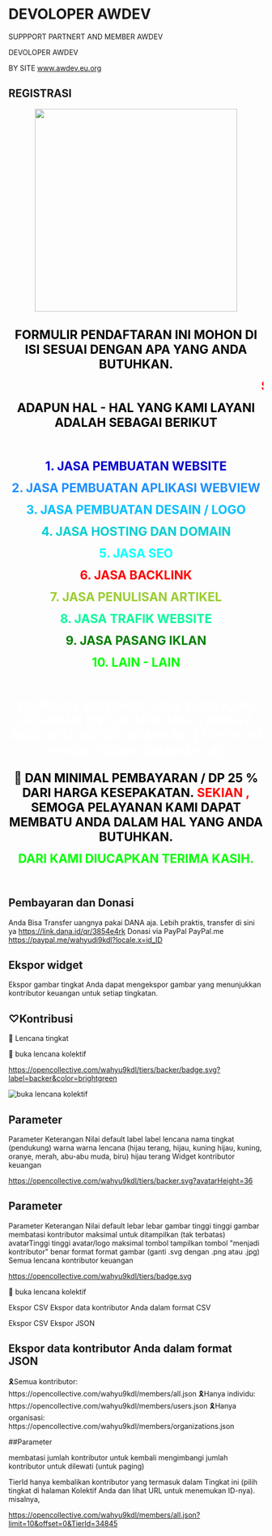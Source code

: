 # DEVOLOPER AWDEV

SUPPPORT PARTNERT AND MEMBER AWDEV

DEVOLOPER AWDEV 

BY SITE www.awdev.eu.org

<h2>REGISTRASI</h2>
    
<div class="separator" style="clear: both; text-align: center;"><a href="https://1.bp.blogspot.com/-xwgalvayaDY/YKaidG77kUI/AAAAAAAADEI/In9kiUxqvewERr7lEx6QDv1f2RinhTswgCLcBGAsYHQ/s225/anigif.gif" imageanchor="1" style="margin-left: 1em; margin-right: 1em;"><img border="0" data-original-height="225" data-original-width="225" height="400" src="https://1.bp.blogspot.com/-xwgalvayaDY/YKaidG77kUI/AAAAAAAADEI/In9kiUxqvewERr7lEx6QDv1f2RinhTswgCLcBGAsYHQ/w400-h400/anigif.gif" width="400" /></a></div><br />
<div style="background: url(https://imagizer.imageshack.com/v2/xq90/912/zTwgpJ.jpg) no-repeat;"><p style="text-align: center;"><span style="font-size: x-large; text-color: #7FFF00;"><span style="color: black;"><b>FORMULIR PENDAFTARAN INI MOHON DI ISI SESUAI DENGAN APA YANG ANDA BUTUHKAN.</b></span><p style="text-align: center;"><span style="font-size: x-large;"><b><marquee><span style="color: red;">Selamat Datang Para Member , Salam dari Kami Semoga Anda dapat menemukan Solusi kebutuhan Anda , Cukup jelasan Kebutuhan Anda sekiranya kami dapat membatu menemukan Solusi kebutuhan Anda. </span></marquee><br /></b></span></p><p style="text-align: center;"><span style="font-size: x-large;"><b><span style="color: black;">ADAPUN HAL - HAL YANG KAMI LAYANI ADALAH SEBAGAI BERIKUT</span></b></span></p><p style="text-align: center;"><span style="font-size: x-large;"><b><br /></b></span></p><p style="text-align: center;"><span style="font-size: x-large;"><b><span style="color: mediumblue;">1. JASA PEMBUATAN WEBSITE</span></b></span></p><p style="text-align: center;"><span style="font-size: x-large;"><b><span style="color: dodgerblue;">2. JASA PEMBUATAN APLIKASI WEBVIEW</span></b></span></p><p style="text-align: center;"><span style="font-size: x-large;"><b><span style="color: deepskyblue;">3. JASA PEMBUATAN DESAIN / LOGO</span></b></span></p><p style="text-align: center;"><span style="font-size: x-large;"><b><span style="color: darkturquoise;">4. JASA HOSTING DAN DOMAIN</span></b></span></p><p style="text-align: center;"><span style="font-size: x-large;"><b><span style="color: cyan;">5. JASA SEO</span></b></span></p><p style="text-align: center;"><span style="font-size: x-large;"><b><span style="color: red;">6. JASA BACKLINK</span></b></span></p><p style="text-align: center;"><span style="font-size: x-large;"><b><span style="color: yellowgreen;">7. JASA PENULISAN ARTIKEL</span></b></span></p><p style="text-align: center;"><span style="font-size: x-large;"><b><span style="color: mediumspringgreen;">8. JASA TRAFIK WEBSITE</span></b></span></p><p style="text-align: center;"><span style="font-size: x-large;"><b><span style="color: green;">9. JASA PASANG IKLAN</span></b></span></p><p style="text-align: center;"><span style="font-size: x-large;"><b><span style="color: lime;">10. LAIN - LAIN</span></b></span></p><p style="text-align: center;"><span style="font-size: x-large;"><b><br /></b></span></p><p style="text-align: center;"><span style="font-size: x-large;"><b><span style="color: white;">DEMIKIAN BEBERAPA JASA YANG KAMI SEDIAKAN UNTUK INFO JASA LAINNYA ANDA BISA MENULISKANKAN 📝 DI KOLOM PENDAFTARAN DIBAWAH. 📬</span></b></span></p><p style="text-align: center;"><span style="font-size: x-large;"><b><span>🧮&nbsp;</span><span><span style="color: black;">DAN MINIMAL PEMBAYARAN / DP 25 % DARI HARGA KESEPAKATAN.&nbsp;</span><span style="color: red;">SEKIAN , <span style="color: black;">SEMOGA PELAYANAN KAMI DAPAT MEMBATU ANDA DALAM HAL YANG ANDA BUTUHKAN.</span></span></span></b></span></p><p style="text-align: center;"><span style="font-size: x-large;"><b><span style="color: lime;">DARI KAMI DIUCAPKAN TERIMA KASIH.</span></b></span></p><p><br /></p></span></p></div>

<h2>Pembayaran dan Donasi</h2>

Anda Bisa Transfer uangnya pakai DANA aja. Lebih praktis, transfer di sini ya https://link.dana.id/qr/3854e4rk
Donasi via PayPal
PayPal.me https://paypal.me/wahyudi9kdl?locale.x=id_ID
</body>
</html>

##
<h2>
Ekspor
widget</h2>
<script src="https://opencollective.com/wahyu9kdl/banner.js"></script>
Ekspor gambar tingkat
Anda dapat mengekspor gambar yang menunjukkan kontributor keuangan untuk setiap tingkatan.

<h2>
♡Kontribusi</h2>

🏅 Lencana tingkat

🏅 buka lencana kolektif

https://opencollective.com/wahyu9kdl/tiers/backer/badge.svg?label=backer&color=brightgreen

<img alt="buka lencana kolektif" src="https://opencollective.com/wahyu9kdl/tiers/backer/badge.svg?label=backer&color=brightgreen" />

<h2>Parameter</h2>

Parameter	Keterangan	Nilai default
label	label lencana	nama tingkat (pendukung)
warna	warna lencana (hijau terang, hijau, kuning hijau, kuning, oranye, merah, abu-abu muda, biru)	hijau terang
Widget kontributor keuangan

https://opencollective.com/wahyu9kdl/tiers/backer.svg?avatarHeight=36
<object type="image/svg+xml" data="https://opencollective.com/wahyu9kdl/tiers/backer.svg?avatarHeight=36&width=600"></object>

<h2>Parameter</h2>
Parameter	Keterangan	Nilai default
lebar	lebar gambar	
tinggi	tinggi gambar	
membatasi	kontributor maksimal untuk ditampilkan	(tak terbatas)
avatarTinggi	tinggi avatar/logo maksimal	
tombol	tampilkan tombol "menjadi kontributor"	benar
format	format gambar (ganti .svg dengan .png atau .jpg)	
Semua lencana kontributor keuangan

https://opencollective.com/wahyu9kdl/tiers/badge.svg

🏅 buka lencana kolektif

Ekspor CSV
Ekspor data kontributor Anda dalam format CSV

Ekspor CSV
Ekspor JSON

<h2>
Ekspor data kontributor Anda dalam format JSON
</h2>
🎗Semua kontributor: https://opencollective.com/wahyu9kdl/members/all.json
🎗Hanya individu: https://opencollective.com/wahyu9kdl/members/users.json
🎗Hanya organisasi: https://opencollective.com/wahyu9kdl/members/organizations.json

##Parameter

membatasi	jumlah kontributor untuk kembali
mengimbangi	jumlah kontributor untuk dilewati (untuk paging)

TierId	hanya kembalikan kontributor yang termasuk dalam Tingkat ini (pilih tingkat di halaman Kolektif Anda dan lihat URL untuk menemukan ID-nya).
misalnya,

https://opencollective.com/wahyu9kdl/members/all.json?limit=10&offset=0&TierId=34845
